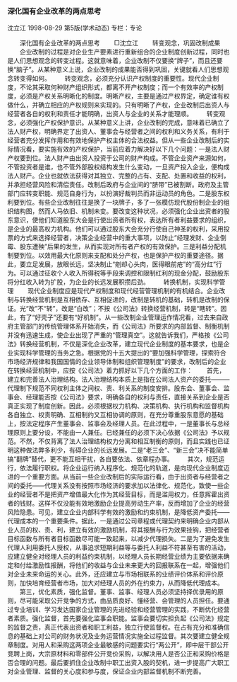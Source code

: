 ### 深化国有企业改革的两点思考
沈立江
1998-08-29
第5版(学术动态)
专栏：专论

　　深化国有企业改革的两点思考
　　□沈立江
　　转变观念，巩固改制成果
　　企业改制的过程是对企业生产要素进行重新组合的企业制度创新过程，同时也是人们思想观念的转变过程。这就意味着，企业改制不仅要换“牌子”，而且还要换“脑子”。从某种意义上说，企业改制的成果能否得到巩固，关键就看人们思想观念转变得如何。
　　转变观念，必须充分认识产权制度的重要性。现代企业制度，不论其采取何种财产组织形式，都离不开产权制度；而一个有效率的产权制度，必须是产权关系明晰化的制度。明晰产权，主要是通过产权界定，确定谁有权做什么，并确立相应的产权规则来实现的。只有明晰了产权，企业改制后出资人与经营者各自的权利和责任才能明确，出资人与企业的关系才能理顺。
　　转变观念，必须强化产权保护意识。从某种意义上讲，企业改制的完成，意味着已确立了法人财产权，明确界定了出资人、董事会与经营者之间的权利和义务关系，有利于经营者充分发挥作用和有效地保护产权主体的合法权益。但从一些企业改制后的实际情况看，要实施有效的产权保护，当前应着力解决好以下几个问题：一是法人财产权要到位。法人财产由出资人投资于公司的财产构成。不管企业资产来源如何，不管投资者是谁，也不管外部股权结构发生什么变动，一旦资产投入企业，便构成法人财产。企业也就依法获得对其独立、完整的占有、支配、处置和收益的权利，并承担经营风险和清偿责任。改制后政府与企业间的“脐带”已被割断。政府及主管部门应转变职能、规范自身行为，以扮演好裁判员而非运动员的角色。二是股东权利要到位。有些企业改制往往是换了一块牌子，多了一张模仿现代股份制企业的组织结构图，然而人马依旧、机制未变。要改变这种状况，必须强化企业出资者的股东意识，使他们知道股东大会是行使出资者所有权，表达所有者利益要求的组织，是企业的最高权力机构。他们可以通过股东大会充分行使自己神圣的权利，采用投票的方式来选择经营者，决策企业经营中的重大事项，以防止“经理发财、企业倒霉、股东遭殃”后果的发生，从而实现对所有者产权的有效保护。三是利益分配机制要到位。以效用最大化原则来支配和处分产权，也是保护产权的重要途径。据此，要立足发展，放眼长远，坚决制止“剜却心头肉，医得眼前疮”的“高分红”行为。可以通过征收个人收入所得税等手段来调控和限制红利的现金分配，鼓励股东将分红收入转为扩股，为企业的长远发展积攒后劲。
　　转换机制，实现科学管理
　　现代企业制度应是现代产权制度和现代经营管理机制的有机结合。企业改制与转换经营机制是互相依存、互相促进的，改制是转机的基础，转机是改制的保证。光“改”不“转”，改是“白改”；不按《公司法》转换经营机制，转是“瞎转”。因此，有了“好壳子”还要有“好机制”。从一些改制企业管理运作情况看，过去来自政府主管部门的传统管理体系开始消失，而《公司法》所要求的内部监督、制衡机制并没有迅速生成，使企业出现了严重的“管理真空”。这就告诉我们，严格按《公司法》转换经营机制，不仅是深化企业改革，建立现代企业制度的基本要求，也是企业实现科学管理的当务之急。根据党的十五大提出的“要加强科学管理，探索符合市场经济规律和我国国情的企业领导体制和组织管理制度”的要求，改制后的企业在转换经营机制中，应按《公司法》着力抓好以下几个方面的工作：
　　首先，建立和完善法人治理结构。法人治理结构本质上是指在公司法人资产的委托———代理制下规范不同权利主体之间权、责、利关系的制度安排。股东会、董事会、监事会、经理能否按《公司法》要求，明确各自的权利与责任，直接关系到企业是否真正实现了制度创新。因此，必须根据权力机构、决策机构、执行机构和监督机构各自独立、权责明确、互相制约又互相协调的原则，在充分尊重股东意愿的基础上，按法定程序产生董事会、监事会及经理人员。在此过程中，一是董事长与总经理原则上要分设，不能由一人兼任。已经兼任的必须下决心依据《公司法》予以规范。不然，不仅背离了法人治理结构权力分离和相互制衡的原则，而且实践也已证明这种做法弊多利少，有碍企业的长远发展。二是“老三会”、“新三会”决不能简单搞“翻牌”替代，更不能互相干扰，各自要依法、依章程办事。
　　其次，规范运行，依法履行职权。将企业运行纳入程序化、规范化的轨道，是向现代企业制度迈进的一个重要方面。从当前一些企业改制后的实际运行看，由于出资者与经营者之间的委托——代理关系没有按照市场经济的要求加以法律化、规范化，致使一些企业的经营者不是把资产增值最大化作为其经营目标，而是滥用权力，任意挥霍出资者的钱财。这样不仅没能有效地激励企业提高劳动生产率，反而增加了企业的经营风险隐患。可见，建立企业内部科学有效的激励和约束机制，是降低资产委托——代理成本的一个重要条件。据此，一是通过公司章程或代理契约来明确企业内部从业人员的权、责、利，建立有效的激励机制，将其报酬与行为效果挂钩，把经营者目标函数与所有者目标函数尽可能一致起来，以减少代理损失。二是为了避免发生代理人利用委托人授权，从事追求短期利益等与委托人利益不符甚至有害的活动，应建立健全对经理人员的利益约束机制，以经理人员长期经营业绩为主要依据来确定和付给激励性报酬，将他们的收益与企业未来更大的回报联系在一起，增强他们对企业未来命运的关心。此外，还应建立与市场相联系的业绩评价体系和评价原则，加快培育经营者市场，加大对经理人员的外在约束力，从而降低代理成本。
　　第三，优化素质，强化监督。董事、监事、经理人员必须坚持择优录用的原则，尽可能采取公开竞争的方式，由品质良好、懂经营、会管理的人员担任。要通过专业培训、学习发达国家企业管理的先进经验和经营管理的实践，不断优化经营者素质。强化监督，首先要强化监事会职能。监事会要切实担负起《公司法》规定的监督之责，真正代表出资者和职工利益，独立行使监督权。在占有充分和准确信息的基础上对公司的财务状况及业务运营情况实施全过程监督。其次要建立健全规章制度。对用人和采购这两项企业最敏感的问题要实行“两公开”，即中层干部公开竞聘上岗，大宗原材料和零部件公开竞价采购，以解决用人是否公正和采购价格是否合理的问题。最后要抓住企业改制中职工出资入股的契机，进一步提高广大职工对企业管理、监督的关心度和参与度，保证企业内部监督机制不断完善。

